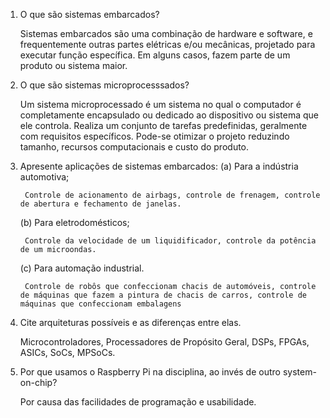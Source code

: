 1. O que são sistemas embarcados?

	Sistemas embarcados são uma	combinação	de	hardware	e	software,	e	frequentemente	outras	partes	elétricas	e/ou mecânicas,	projetado	para	executar	função	específica.	Em	alguns	casos,	fazem	parte	de	um	produto	ou sistema	maior.

2. O que são sistemas microprocesssados?

	Um sistema	microprocessado é um sistema	no	qual	o	computador	é	completamente	encapsulado	ou	dedicado	ao dispositivo	ou	sistema	que	ele	controla.	Realiza	um conjunto	de	tarefas	predefinidas,	geralmente	com	requisitos específicos.	Pode-se	otimizar	o	projeto	reduzindo	tamanho,	recursos	computacionais	e	custo	do	produto.

3. Apresente aplicações de sistemas embarcados:
	(a) Para a indústria automotiva;

		Controle de acionamento de airbags, controle de frenagem, controle de abertura e fechamento de janelas.

	(b) Para eletrodomésticos;

		Controle da velocidade de um liquidificador, controle da potência de um microondas. 

	(c) Para automação industrial.

		Controle de robôs que confeccionam chacis de automóveis, controle de máquinas que fazem a pintura de chacis de carros, controle de máquinas que confeccionam embalagens


4. Cite arquiteturas possíveis e as diferenças entre elas.

	Microcontroladores, Processadores	de	Propósito	Geral, DSPs, FPGAs, ASICs, SoCs, MPSoCs.

5. Por que usamos o Raspberry Pi na disciplina, ao invés de outro system-on-chip?

	Por causa das facilidades de programação e usabilidade.